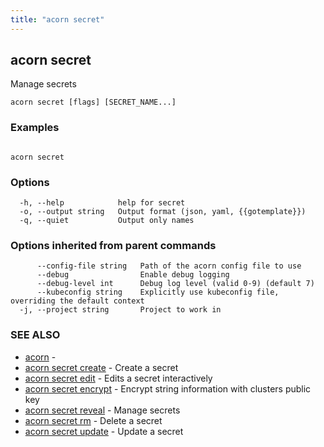 ```yaml
---
title: "acorn secret"
---
```

## acorn secret

Manage secrets

```
acorn secret [flags] [SECRET_NAME...]
```

### Examples

```

acorn secret
```

### Options

```
  -h, --help            help for secret
  -o, --output string   Output format (json, yaml, {{gotemplate}})
  -q, --quiet           Output only names
```

### Options inherited from parent commands

```
      --config-file string   Path of the acorn config file to use
      --debug                Enable debug logging
      --debug-level int      Debug log level (valid 0-9) (default 7)
      --kubeconfig string    Explicitly use kubeconfig file, overriding the default context
  -j, --project string       Project to work in
```

### SEE ALSO

* [acorn](acorn.md)	 - 
* [acorn secret create](acorn_secret_create.md)	 - Create a secret
* [acorn secret edit](acorn_secret_edit.md)	 - Edits a secret interactively
* [acorn secret encrypt](acorn_secret_encrypt.md)	 - Encrypt string information with clusters public key
* [acorn secret reveal](acorn_secret_reveal.md)	 - Manage secrets
* [acorn secret rm](acorn_secret_rm.md)	 - Delete a secret
* [acorn secret update](acorn_secret_update.md)	 - Update a secret

